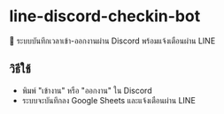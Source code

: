 # line-discord-checkin-bot


📌 ระบบบันทึกเวลาเข้า-ออกงานผ่าน Discord พร้อมแจ้งเตือนผ่าน LINE

## วิธีใช้
- พิมพ์ "เข้างาน" หรือ "ออกงาน" ใน Discord
- ระบบจะบันทึกลง Google Sheets และแจ้งเตือนผ่าน LINE
